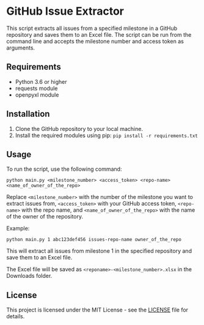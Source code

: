 # GitHub Issue Extractor

This script extracts all issues from a specified milestone in a GitHub repository and saves them to an Excel file. The script can be run from the command line and accepts the milestone number and access token as arguments.

## Requirements

- Python 3.6 or higher
- requests module
- openpyxl module

## Installation

1. Clone the GitHub repository to your local machine.
2. Install the required modules using pip: `pip install -r requirements.txt`

## Usage

To run the script, use the following command:

`python main.py <milestone_number> <access_token> <repo-name> <name_of_owner_of_the_repo>`


Replace `<milestone_number>` with the number of the milestone you want to extract issues from, `<access_token>` with your GitHub access token, `<repo-name>` with the repo name, and `<name_of_owner_of_the_repo>` with the name of the owner of the repository.

Example:

`python main.py 1 abc123def456 issues-repo-name owner_of_the_repo`



This will extract all issues from milestone 1 in the specified repository and save them to an Excel file.

The Excel file will be saved as `<reponame>-<milestone_number>.xlsx` in the Downloads folder.

## License

This project is licensed under the MIT License - see the [LICENSE](LICENSE) file for details.
